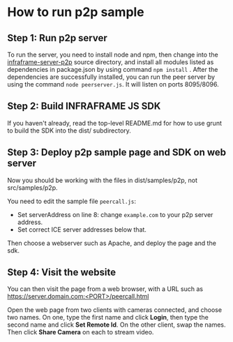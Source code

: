 # How to run p2p sample

## Step 1: Run p2p server
To run the server, you need to install node and npm, then change into the [infraframe-server-p2p](https://github.com/open-webrtc-toolkit/infraframe-server-p2p) source directory, and install all modules listed as dependencies in package.json by using command `npm install`  .
After the dependencies are successfully installed, you can run the peer server by using the command `node peerserver.js`. It will listen on ports 8095/8096.

## Step 2: Build INFRAFRAME JS SDK
If you haven't already, read the top-level README.md for how to use grunt to build the SDK into the dist/ subdirectory.

## Step 3: Deploy p2p sample page and SDK on web server
Now you should be working with the files in dist/samples/p2p, not src/samples/p2p.

You need to edit the sample file `peercall.js`:

 - Set serverAddress on line 8: change `example.com` to your p2p server address.
 - Set correct ICE server addresses below that.

Then choose a webserver such as Apache, and deploy the page and the sdk.

## Step 4: Visit the website
You can then visit the page from a web browser, with a URL such as https://server.domain.com:<PORT>/peercall.html

Open the web page from two clients with cameras connected, and choose two names. On one, type the first name and click **Login**, then type the second name and click **Set Remote Id**. On the other client, swap the names. Then click **Share Camera** on each to stream video.
